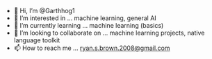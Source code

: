 - 👋 Hi, I’m @Garthhog1
- 👀 I’m interested in ... machine learning, general AI
- 🌱 I’m currently learning ... machine learning (basics)
- 💞️ I’m looking to collaborate on ... machine learning projects, native language toolkit
- 📫 How to reach me ... ryan.s.brown.2008@gmail.com

<!---
Garthhog1/Garthhog1 is a ✨ special ✨ repository because its `README.md` (this file) appears on your GitHub profile.
You can click the Preview link to take a look at your changes.
--->
